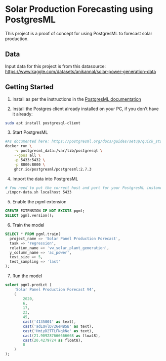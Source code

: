 # Solar Production Forecasting using PostgresML

This project is a proof of concept for using PostgresML to forecast solar production.

## Data
Input data for this project is from this datasource: https://www.kaggle.com/datasets/anikannal/solar-power-generation-data


## Getting Started

1. Install as per the instructions in the [PostgresML documentation](https://postgresml.org/docs/guides/setup/quick_start_with_docker)

2. Install the Postgres client already installed on your PC, if you don't have it already:
```bash
sudo apt install postgresql-client
```

3. Start PostgresML
```bash
#As documented here: https://postgresml.org/docs/guides/setup/quick_start_with_docker
docker run \
    -v postgresml_data:/var/lib/postgresql \
    --gpus all \
    -p 5433:5432 \
    -p 8000:8000 \
    ghcr.io/postgresml/postgresml:2.7.3

```

4. Import the data into PostgresML
```bash
# You need to put the correct host and port for your PostgresML instance
./impor-data.sh localhost 5433
```

5. Enable the pgml extension
```sql
CREATE EXTENSION IF NOT EXISTS pgml;
SELECT pgml.version();
```

6. Train the model
```sql
SELECT * FROM pgml.train(
  project_name => 'Solar Panel Production Forecast', 
  task => 'regression', 
  relation_name => 'vw_solar_plant_generation', 
  y_column_name => 'ac_power',
  test_size => 5,
  test_sampling => 'last'
);
```

7. Run the model
```sql
select pgml.predict (
	'Solar Panel Production Forecast V4',
	(
		2020,
		6,
		17,
		23,
		45,
		cast('4135001' as text),
		cast('adLQvlD726eNBSB' as text),
		cast('HmiyD2TTLFNqkNe' as text),
		cast(21.909287666666668 as float8),
		cast(20.4279724 as float8),
		0
	)
);
```
